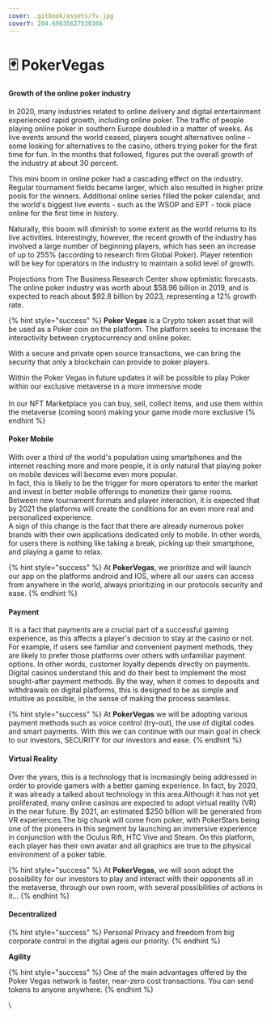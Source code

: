```yaml
---
cover: .gitbook/assets/fv.jpg
coverY: 204.69635627530366
---
```


# 🃏 PokerVegas

#### Growth of the online poker industry&#x20;

In 2020, many industries related to online delivery and digital entertainment experienced rapid growth, including online poker. The traffic of people playing online poker in southern Europe doubled in a matter of weeks. As live events around the world ceased, players sought alternatives online - some looking for alternatives to the casino, others trying poker for the first time for fun. In the months that followed, figures put the overall growth of the industry at about 30 percent.

This mini boom in online poker had a cascading effect on the industry. Regular tournament fields became larger, which also resulted in higher prize pools for the winners. Additional online series filled the poker calendar, and the world's biggest live events - such as the WSOP and EPT - took place online for the first time in history.

Naturally, this boom will diminish to some extent as the world returns to its live activities. Interestingly, however, the recent growth of the industry has involved a large number of beginning players, which has seen an increase of up to 255% (according to research firm Global Poker). Player retention will be key for operators in the industry to maintain a solid level of growth.

Projections from The Business Research Center show optimistic forecasts. The online poker industry was worth about $58.96 billion in 2019, and is expected to reach about $92.8 billion by 2023, representing a 12% growth rate.

{% hint style="success" %}
**Poker Vegas** is a Crypto token asset that will be used as a Poker coin on the platform. The platform seeks to increase the interactivity between cryptocurrency and online poker.

With a secure and private open source transactions, we can bring the security that only a blockchain can provide to poker players.

Within the Poker Vegas in future updates it will be possible to play Poker within our exclusive metaverse in a more immersive mode\
\
In our NFT Marketplace you can buy, sell, collect items, and use them within the metaverse (coming soon) making your game mode more exclusive
{% endhint %}

#### Poker Mobile

With over a third of the world's population using smartphones and the internet reaching more and more people, it is only natural that playing poker on mobile devices will become even more popular.\
In fact, this is likely to be the trigger for more operators to enter the market and invest in better mobile offerings to monetize their game rooms. Between new tournament formats and player interaction, it is expected that by 2021 the platforms will create the conditions for an even more real and personalized experience.\
A sign of this change is the fact that there are already numerous poker brands with their own applications dedicated only to mobile. In other words, for users there is nothing like taking a break, picking up their smartphone, and playing a game to relax.

{% hint style="success" %}
At **PokerVegas**, we prioritize and will launch our app on the platforms android and IOS, where all our users can access from anywhere in the world, always prioritizing in our protocols security and ease.
{% endhint %}

#### Payment

It is a fact that payments are a crucial part of a successful gaming experience, as this affects a player's decision to stay at the casino or not.\
For example, if users see familiar and convenient payment methods, they are likely to prefer those platforms over others with unfamiliar payment options. In other words, customer loyalty depends directly on payments.\
Digital casinos understand this and do their best to implement the most sought-after payment methods. By the way, when it comes to deposits and withdrawals on digital platforms, this is designed to be as simple and intuitive as possible, in the sense of making the process seamless.

{% hint style="success" %}
At **PokerVegas** we will be adopting various payment methods such as voice control (try-out), the use of digital codes and smart payments. With this we can continue with our main goal in check to our investors, SECURITY for our investors and ease.
{% endhint %}

#### Virtual Reality

Over the years, this is a technology that is increasingly being addressed in order to provide gamers with a better gaming experience. In fact, by 2020, it was already a talked about technology in this area.Although it has not yet proliferated, many online casinos are expected to adopt virtual reality (VR) in the near future. By 2021, an estimated $250 billion will be generated from VR experiences.The big chunk will come from poker, with PokerStars being one of the pioneers in this segment by launching an immersive experience in conjunction with the Oculus Rift, HTC Vive and Steam. On this platform, each player has their own avatar and all graphics are true to the physical environment of a poker table.

{% hint style="success" %}
At **PokerVegas,** we will soon adopt the possibility for our investors to play and interact with their opponents all in the metaverse, through our own room, with several possibilities of actions in it...
{% endhint %}

#### Decentralized

{% hint style="success" %}
Personal Privacy and freedom from big corporate control in the digital ageis our priority.
{% endhint %}

**Agility**

{% hint style="success" %}
One of the main advantages offered by the Poker Vegas network is faster, near-zero cost transactions. You can send tokens to anyone anywhere.
{% endhint %}

\
